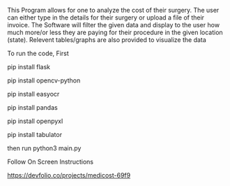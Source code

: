 This Program allows for one to analyze the cost of their surgery. The user can either type in the details 
for their surgery or upload a file of their invoice. The Software will filter the given data and display 
to the user how much more/or less they are paying for their procedure in the given location (state).
Relevent tables/graphs are also provided to visualize the data

To run the code, First 

pip install flask

pip install opencv-python

pip install easyocr

pip install pandas

pip install openpyxl

pip install tabulator

then run python3 main.py

Follow On Screen Instructions

https://devfolio.co/projects/medicost-69f9
